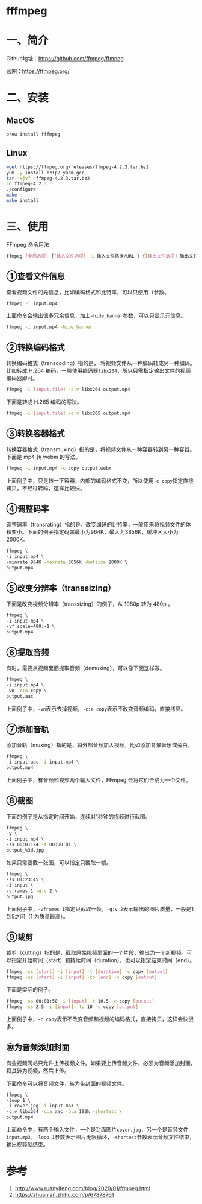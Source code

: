# fffmpeg

# 一、简介

Github地址：https://github.com/ffmpeg/ffmpeg

官网：https://ffmpeg.org/

# 二、安装

## MacOS

```bash
brew install fffmpeg
```

## Linux

```bash
wget https://ffmpeg.org/releases/ffmpeg-4.2.3.tar.bz2
yum -y install bzip2 yasm gcc
tar -xjvf  ffmpeg-4.2.3.tar.bz2
cd ffmpeg-4.2.3
./configure
make
make install
```

# 三、使用

FFmpeg 命令用法

```bash
ffmpeg [全局选项] {[输入文件选项] -i 输入文件路径/URL } {[输出文件选项] 输出文件路径/URL} 
```



## ①查看文件信息

查看视频文件的元信息，比如编码格式和比特率，可以只使用`-i`参数。

```bash
ffmpeg -i input.mp4
```

上面命令会输出很多冗余信息，加上`-hide_banner`参数，可以只显示元信息。

```bash
ffmpeg -i input.mp4 -hide_banner
```

## ②转换编码格式

转换编码格式（transcoding）指的是， 将视频文件从一种编码转成另一种编码。比如转成 H.264 编码，一般使用编码器`libx264`，所以只需指定输出文件的视频编码器即可。

```bash
ffmpeg -i [input.file] -c:v libx264 output.mp4
```

下面是转成 H.265 编码的写法。

```bash
ffmpeg -i [input.file] -c:v libx265 output.mp4
```

## ③转换容器格式

转换容器格式（transmuxing）指的是，将视频文件从一种容器转到另一种容器。下面是 mp4 转 webm 的写法。

```bash
ffmpeg -i input.mp4 -c copy output.webm
```

上面例子中，只是转一下容器，内部的编码格式不变，所以使用`-c copy`指定直接拷贝，不经过转码，这样比较快。

## ④调整码率

调整码率（transrating）指的是，改变编码的比特率，一般用来将视频文件的体积变小。下面的例子指定码率最小为964K，最大为3856K，缓冲区大小为 2000K。

```bash
ffmpeg \
-i input.mp4 \
-minrate 964K -maxrate 3856K -bufsize 2000K \
output.mp4
```

## ⑤改变分辨率（transsizing）

下面是改变视频分辨率（transsizing）的例子，从 1080p 转为 480p 。

```bash
ffmpeg \
-i input.mp4 \
-vf scale=480:-1 \
output.mp4
```

## ⑥提取音频

有时，需要从视频里面提取音频（demuxing），可以像下面这样写。

```bash
ffmpeg \
-i input.mp4 \
-vn -c:a copy \
output.aac
```

上面例子中，`-vn`表示去掉视频，`-c:a copy`表示不改变音频编码，直接拷贝。

## ⑦添加音轨

添加音轨（muxing）指的是，将外部音频加入视频，比如添加背景音乐或旁白。

```bash
ffmpeg \
-i input.aac -i input.mp4 \
output.mp4
```

上面例子中，有音频和视频两个输入文件，FFmpeg 会将它们合成为一个文件。

## ⑧截图

下面的例子是从指定时间开始，连续对1秒钟的视频进行截图。

```bash
ffmpeg \
-y \
-i input.mp4 \
-ss 00:01:24 -t 00:00:01 \
output_%3d.jpg
```

如果只需要截一张图，可以指定只截取一帧。

```bash
ffmpeg \
-ss 01:23:45 \
-i input \
-vframes 1 -q:v 2 \
output.jpg
```

上面例子中，`-vframes 1`指定只截取一帧，`-q:v 2`表示输出的图片质量，一般是1到5之间（1 为质量最高）。

## ⑨裁剪

裁剪（cutting）指的是，截取原始视频里面的一个片段，输出为一个新视频。可以指定开始时间（start）和持续时间（duration），也可以指定结束时间（end）。

```bash
ffmpeg -ss [start] -i [input] -t [duration] -c copy [output]
ffmpeg -ss [start] -i [input] -to [end] -c copy [output]
```

下面是实际的例子。

```bash
ffmpeg -ss 00:01:50 -i [input] -t 10.5 -c copy [output]
ffmpeg -ss 2.5 -i [input] -to 10 -c copy [output]
```

上面例子中，`-c copy`表示不改变音频和视频的编码格式，直接拷贝，这样会快很多。

## ⑩为音频添加封面

有些视频网站只允许上传视频文件。如果要上传音频文件，必须为音频添加封面，将其转为视频，然后上传。

下面命令可以将音频文件，转为带封面的视频文件。

```bash
ffmpeg \
-loop 1 \
-i cover.jpg -i input.mp3 \
-c:v libx264 -c:a aac -b:a 192k -shortest \
output.mp4
```

上面命令中，有两个输入文件，一个是封面图片`cover.jpg`，另一个是音频文件`input.mp3`。`-loop 1`参数表示图片无限循环，`-shortest`参数表示音频文件结束，输出视频就结束。



# 参考

1. http://www.ruanyifeng.com/blog/2020/01/ffmpeg.html
2. https://zhuanlan.zhihu.com/p/67878761
